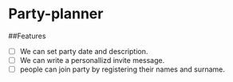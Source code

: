# Party-planner

##Features
- [ ] We can set party date and description.
- [ ] We can write a personallizd invite message.
- [ ] people can join party by registering their names and surname.
